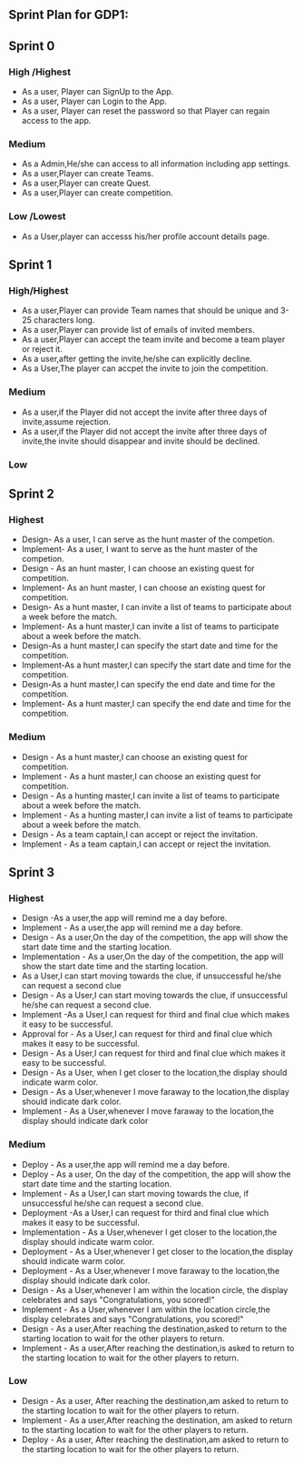 ## Sprint Plan for GDP1:

## Sprint 0

### High /Highest

* As a user, Player can SignUp to the App.
* As a user, Player can Login to the App.
* As a user, Player can reset the password so that Player can regain access to the app.

### Medium
* As a Admin,He/she can access to all information including app settings.
* As a user,Player can create Teams.
* As a user,Player can create Quest.
* As a user,Player can create competition.

### Low /Lowest
* As a User,player can accesss his/her profile account details page.


## Sprint 1
### High/Highest
* As a user,Player can provide Team names that should be unique and 3-25 characters long.
* As a user,Player can provide list of emails of invited members.
* As a user,Player can accept the team invite and become a team player or reject it.
* As a user,after getting the invite,he/she can explicitly decline.
* As a User,The player can accpet the invite to join the competition.

### Medium
* As a user,if the Player did not accept the invite after three days of invite,assume rejection.
* As a user,if the Player did not accept the invite after three days of invite,the invite should disappear and invite should be declined.

### Low

## Sprint 2
### Highest
* Design- As a user, I can serve as the hunt master of the competion.
* Implement- As a user, I want to serve as the hunt master of the competion.
* Design - As an hunt master, I can choose an existing quest for competition.
* Implement- As an hunt master, I can choose an existing quest for competition.
* Design- As a hunt master, I can invite a list of teams to participate about a week before the match.
* Implement- As a hunt master,I can invite a list of teams to participate about a week before the match.
* Design-As a hunt master,I can specify the start date and time for the competition.
* Implement-As a hunt master,I can specify the start date and time for the competition.
* Design-As a hunt master,I can specify the end date and time for the competition.
* Implement- As a hunt master,I can specify the end date and time for the competition.
### Medium
* Design - As a hunt master,I can choose an existing quest for competition.
* Implement - As a hunt master,I can choose an existing quest for competition.
* Design - As a hunting master,I can invite a list of teams to participate about a week before the match.
* Implement - As a hunting master,I can invite a list of teams to participate about a week before the match.
* Design - As a team captain,I can accept or reject the invitation.
* Implement - As a team captain,I can accept or reject the invitation.

## Sprint 3
### Highest

* Design -As a user,the app will remind me a day before.
* Implement - As a user,the app will remind me a day before.
* Design - As a user,On the day of the competition, the app will show the start date time and the starting location.
* Implementation - As a user,On the day of the competition, the app will show the start date time and the starting location.
* As a User,I can start moving towards the clue, if unsuccessful he/she can request a second clue
* Design - As a User,I can start moving towards the clue, if unsuccessful he/she can request a second clue.
* Implement -As a User,I can request for third and final clue which makes it easy to be successful.
* Approval for - As a User,I can request for third and final clue which makes it easy to be successful.
* Design - As a User,I can request for third and final clue which makes it easy to be successful.
* Design - As a User, when I get closer to the location,the display should indicate warm color.
* Design - As a User,whenever I move faraway to the location,the display should indicate dark color.
* Implement - As a User,whenever I move faraway to the location,the display should indicate dark color

### Medium

* Deploy -  As a user,the app will remind me a day before.
* Deploy - As a user, On the day of the competition, the app will show the start date time and the starting location.
* Implement - As a User,I can start moving towards the clue, if unsuccessful he/she can request a second clue.
* Deployment -As a User,I can request for third and final clue which makes it easy to be successful.
* Implementation - As a User,whenever I get closer to the location,the display should indicate warm color.
* Deployment - As a User,whenever I get closer to the location,the display should indicate warm color.
* Deployment - As a User,whenever I move faraway to the location,the display should indicate dark color.
* Design - As a User,whenever I am within the location circle, the display celebrates and says "Congratulations, you scored!"
* Implement - As a User,whenever I am within the location circle,the display celebrates and says "Congratulations, you scored!"
* Design - As a user,After reaching the destination,asked to return to the starting location to wait for the other players to return.
* Implement - As a user,After reaching the destination,is asked to return to the starting location to wait for the other players to return.

### Low
* Design - As a user, After reaching the destination,am asked to return to the starting location to wait for the other players to return.
* Implement - As a user,After reaching the destination, am asked to return to the starting location to wait for the other players to return.
* Deploy - As a user, After reaching the destination,am asked to return to the starting location to wait for the other players to return.


